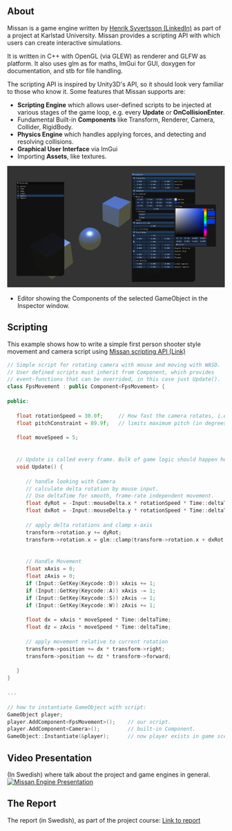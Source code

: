 ## About
Missan is a game engine written by
[Henrik Syvertsson (LinkedIn)](https://www.linkedin.com/in/henrik-syvertsson-806983197/) 
as part of a project at Karlstad University. 
Missan provides a scripting API with which users can create interactive simulations. 

It is written in C++ with OpenGL (via GLEW) as renderer and GLFW as platform. 
It also uses glm as for maths, 
ImGui for GUI, 
doxygen for documentation, 
and stb for file handling. 

The scripting API is inspired by Unity3D's API, 
so it should look very familiar to those who know it. 
Some features that Missan supports are:
- **Scripting Engine** which allows user-defined scripts to be injected at various stages of the game loop,
e.g. every **Update** or **OnCollisionEnter**. 
- Fundamental Built-in **Components** like Transform, Renderer, Camera, Collider, RigidBody. 
- **Physics Engine** which handles applying forces, and detecting and resolving collisions. 
- **Graphical User Interface** via ImGui
- Importing **Assets**, like textures. 

![A basic Editor](editor.png)
- Editor showing the Components of the selected GameObject in the Inspector window. 

## Scripting
This example shows how to write a simple first person shooter style
movement and camera script using [Missan scripting API (Link)](https://henkasyvert.github.io/Missan/)
```c++
// Simple script for rotating camera with mouse and moving with WASD. 
// User defined scripts must inherit from Component, which provides
// event-functions that can be overrided, in this case just Update(). 
class FpsMovement : public Component<FpsMovement> {

public: 

   float rotationSpeed = 30.0f;     // How fast the camera rotates, i.e. mouse sensitivity. 
   float pitchConstraint = 89.9f;   // limits maximum pitch (in degrees), i.e. rotation on the x-axis. 

   float moveSpeed = 5;


   // Update is called every frame. Bulk of game logic should happen here. 
   void Update() {

      // handle looking with Camera
      // calculate delta rotation by mouse input. 
      // Use deltaTime for smooth, frame-rate independent movement. 
      float dyRot = -Input::mouseDelta.x * rotationSpeed * Time::deltaTime;
      float dxRot = -Input::mouseDelta.y * rotationSpeed * Time::deltaTime;

      // apply delta rotations and clamp x-axis
      transform->rotation.y += dyRot;
      transform->rotation.x = glm::clamp(transform->rotation.x + dxRot, -pitchConstraint, pitchConstraint);      


      // Handle Movement
      float xAxis = 0;
      float zAxis = 0;
      if (Input::GetKey(Keycode::D)) xAxis += 1;
      if (Input::GetKey(Keycode::A)) xAxis -= 1;
      if (Input::GetKey(Keycode::S)) zAxis -= 1;
      if (Input::GetKey(Keycode::W)) zAxis += 1;

      float dx = xAxis * moveSpeed * Time::deltaTime;
      float dz = zAxis * moveSpeed * Time::deltaTime;

      // apply movement relative to current rotation
      transform->position += dx * transform->right;
      transform->position += dz * transform->forward;

   }
}

...

// how to instantiate GameObject with script:
GameObject player;
player.AddComponent<FpsMovement>();    // our script. 
player.AddComponent<Camera>();         // built-in Component. 
GameObject::Instantiate(&player);      // now player exists in game scene. 
```
## Video Presentation
(In Swedish) where talk about the project and game engines in general. \
[![Missan Engine Presentation](https://img.youtube.com/vi/S2b47aMwBjc/0.jpg)](https://www.youtube.com/watch?v=S2b47aMwBjc)

## The Report
The report (in Swedish), as part of the project course:
[Link to report](https://drive.google.com/file/d/1UEbyQDgeKQjmjQmAAX_eAy41uurMqaDQ/view?usp=sharing)
